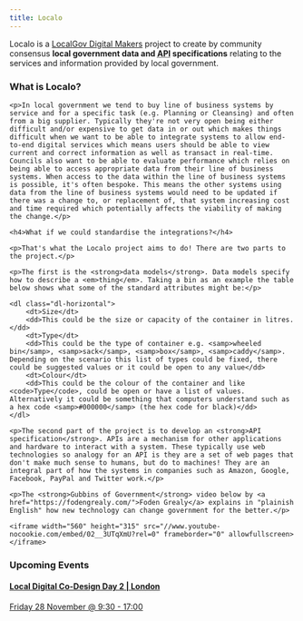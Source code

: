 ```yaml
---
title: Localo
---
```


<p class="lead">Localo is a <a href="http://localgovdigital.info/localgov-digital-makers">LocalGov Digital Makers</a> project to create by community consensus <strong>local government data and <abbr title="Application Programming Interface">API</abbr> specifications</strong> relating to the services and information provided by local government.</p>

<div class="row">
  <div class="col-md-7">
  	<h3>What is Localo?</h3>

  	<p>In local government we tend to buy line of business systems by service and for a specific task (e.g. Planning or Cleansing) and often from a big supplier. Typically they're not very open being either difficult and/or expensive to get data in or out which makes things difficult when we want to be able to integrate systems to allow end-to-end digital services which means users should be able to view current and correct information as well as transact in real-time. Councils also want to be able to evaluate performance which relies on being able to access appropriate data from their line of business systems. When access to the data within the line of business systems is possible, it's often bespoke. This means the other systems using data from the line of business systems would need to be updated if there was a change to, or replacement of, that system increasing cost and time required which potentially affects the viability of making the change.</p>

  	<h4>What if we could standardise the integrations?</h4>

  	<p>That's what the Localo project aims to do! There are two parts to the project.</p>

  	<p>The first is the <strong>data models</strong>. Data models specify how to describe a <em>thing</em>. Taking a bin as an example the table below shows what some of the standard attributes might be:</p>

  	<dl class="dl-horizontal">
		<dt>Size</dt>
		<dd>This could be the size or capacity of the container in litres.</dd>
		<dt>Type</dt>
		<dd>This could be the type of container e.g. <samp>wheeled bin</samp>, <samp>sack</samp>, <samp>box</samp>, <samp>caddy</samp>. Depending on the scenario this list of types could be fixed, there could be suggested values or it could be open to any value</dd>
		<dt>Colour</dt>
		<dd>This could be the colour of the container and like <code>Type</code>, could be open or have a list of values. Alternatively it could be something that computers understand such as a hex code <samp>#000000</samp> (the hex code for black)</dd>
	</dl>

  	<p>The second part of the project is to develop an <strong>API specification</strong>. APIs are a mechanism for other applications and hardware to interact with a system. These typically use web technologies so analogy for an API is they are a set of web pages that don't make much sense to humans, but do to machines! They are an integral part of how the systems in companies such as Amazon, Google, Facebook, PayPal and Twitter work.</p>

  	<p>The <strong>Gubbins of Government</strong> video below by <a href="https://fodengrealy.com/">Foden Grealy</a> explains in "plainish English" how new technology can change government for the better.</p>

	<iframe width="560" height="315" src="//www.youtube-nocookie.com/embed/02__3UTqXmU?rel=0" frameborder="0" allowfullscreen></iframe>

  </div>
  <div class="col-md-4 col-md-push-1">
    <h3>Upcoming Events</h3>
	<div class="list-group">
		  <a href="http://www.localdirect.gov.uk/event/local-digital-co-design-day-2/" class="list-group-item">
				<h4 class="list-group-item-heading">Local Digital Co-Design Day 2 | London</h4>
				<p class="list-group-item-text">Friday 28 November @ 9:30 - 17:00</p>
		  </a>
	</div>
  </div>
</div>